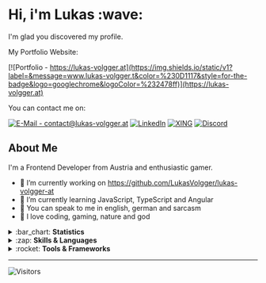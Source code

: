 <h1>Hi, i'm Lukas :wave:</h1>
<p>I'm glad you discovered my profile. <br> 

My Portfolio Website:

[![Portfolio - https://lukas-volgger.at](https://img.shields.io/static/v1?label=&message=www.lukas-volgger.t&color=%230D1117&style=for-the-badge&logo=googlechrome&logoColor=%232478ff)](https://lukas-volgger.at)

You can contact me on:

<a href="mailto: contact@lukas-volgger.at">![E-Mail - contact@lukas-volgger.at](https://img.shields.io/static/v1?label=&message=EMAIL&color=%230D1117&style=for-the-badge&logo=protonmail&logoColor=%232478ff)</a>
<a href="https://www.linkedin.com/in/lukas-volgger-894541251/">![LinkedIn](https://img.shields.io/static/v1?label=&message=linkedin&color=%230D1117&style=for-the-badge&logo=linkedin&logoColor=%232478ff)</a>
<a href="https://www.xing.com/profile/Lukas_Volgger4">![XING](https://img.shields.io/static/v1?label=&message=xing&color=%230D1117&style=for-the-badge&logo=xing&logoColor=%232478ff)</a>
<a href="https://discordapp.com/users/LukasVolgger#2269"> ![Discord](https://img.shields.io/static/v1?label=&message=discord&color=%230D1117&style=for-the-badge&logo=discord&logoColor=%232478ff)</a>


<h2>About Me</h2>

I'm a Frontend Developer from Austria and enthusiastic gamer.

- :pushpin: I’m currently working on https://github.com/LukasVolgger/lukas-volgger-at
- :open_book: I’m currently learning JavaScript, TypeScript and Angular
- :speech_balloon: You can speak to me in english, german and sarcasm
- :white_heart: I love coding, gaming, nature and god


<details> 
  <summary>:bar_chart: <b>Statistics</b></summary>
  <br>
    
[![LukasVolgger's github stats](https://github-readme-stats.vercel.app/api?username=LukasVolgger&count_private=true&show_icons=true&theme=algolia)](https://github.com/LukasVolgger)
[![Top Langs](https://github-readme-stats.vercel.app/api/top-langs/?username=LukasVolgger&layout=compact&theme=algolia)](https://github.com/LukasVolgger)
[![Lukas Volgger's github activity graph](https://activity-graph.herokuapp.com/graph?username=LukasVolgger&bg_color=0D1117&color=708090&line=2478ff&point=ffffff&area=true&hide_border=true&title_color=ffffff)](https://github.com/ashutosh00710/github-readme-activity-graph)

</details>

<details> 
  <summary>:zap: <b>Skills & Languages</b></summary>
  <br>
  
![HTML5](https://img.shields.io/static/v1?label=&message=HTML5&color=%230D1117&style=for-the-badge&logo=html5&logoColor=%232478ff)
![CSS3](https://img.shields.io/static/v1?label=&message=CSS3&color=%230D1117&style=for-the-badge&logo=css3&logoColor=%232478ff)
![JavaScript](https://img.shields.io/static/v1?label=&message=JavaScript&color=%230D1117&style=for-the-badge&logo=javascript&logoColor=%232478ff)
![TypeScript](https://img.shields.io/static/v1?label=&message=TypeScript&color=%230D1117&style=for-the-badge&logo=typescript&logoColor=%232478ff)
![Git](https://img.shields.io/static/v1?label=&message=Git&color=%230D1117&style=for-the-badge&logo=git&logoColor=%232478ff)
![MySQL](https://img.shields.io/static/v1?label=&message=MySQL&color=%230D1117&style=for-the-badge&logo=mysql&logoColor=%232478ff)
  
</details>

<details> 
  <summary>:rocket: <b>Tools & Frameworks</b></summary>
  <br>
  
![VS Code](https://img.shields.io/static/v1?label=&message=VS+Code&color=%230D1117&style=for-the-badge&logo=visual-studio-code&logoColor=%232478ff)
![Visual Studio](https://img.shields.io/static/v1?label=&message=Visual+Studio&color=%230D1117&style=for-the-badge&logo=visual-studio&logoColor=%232478ff)
![Angular](https://img.shields.io/static/v1?label=&message=Angular&color=%230D1117&style=for-the-badge&logo=angular&logoColor=%232478ff)
![Node.JS](https://img.shields.io/static/v1?label=&message=Node.JS&color=%230D1117&style=for-the-badge&logo=node.js&logoColor=%232478ff)
![Firebase](https://img.shields.io/static/v1?label=&message=Firebase&color=%230D1117&style=for-the-badge&logo=firebase&logoColor=%232478ff)
![Bootstrap](https://img.shields.io/static/v1?label=&message=Bootstrap&color=%230D1117&style=for-the-badge&logo=bootstrap&logoColor=%232478ff)
![Material Design](https://img.shields.io/static/v1?label=&message=Material+Design&color=%230D1117&style=for-the-badge&logo=material-design&logoColor=%232478ff)
![GitHub](https://img.shields.io/static/v1?label=&message=GitHub&color=%230D1117&style=for-the-badge&logo=github&logoColor=%232478ff)
![Notepad++](https://img.shields.io/static/v1?label=&message=Notepad%2B%2B&color=%230D1117&style=for-the-badge&logo=notepad%2B%2B&logoColor=%232478ff)
![Cmake](https://img.shields.io/static/v1?label=&message=Cmake&color=%230D1117&style=for-the-badge&logo=cmake&logoColor=%232478ff)
![Chrome](https://img.shields.io/static/v1?label=&message=Chrome&color=%230D1117&style=for-the-badge&logo=googlechrome&logoColor=%232478ff)
![Inkscape](https://img.shields.io/static/v1?label=&message=Inkscape&color=%230D1117&style=for-the-badge&logo=inkscape&logoColor=%232478ff)
[![GIMP](https://img.shields.io/static/v1?label=&message=GIMP&color=%230D1117&style=for-the-badge&logo=gimp&logoColor=%232478ff)](contact@lukas-volgger.at)
  
  </details>
  
  
  ---
  
  ![Visitors](https://api.visitorbadge.io/api/VisitorHit?user=LukasVolgger&repo=LukasVolgger&countColor=%ffffff)
  

